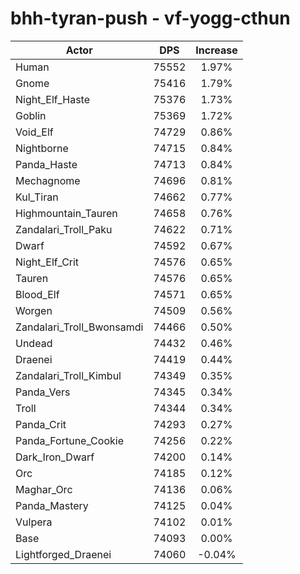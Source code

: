 # bhh-tyran-push - vf-yogg-cthun
| Actor | DPS | Increase |
|---|:---:|:---:|
|Human|75552|1.97%|
|Gnome|75416|1.79%|
|Night_Elf_Haste|75376|1.73%|
|Goblin|75369|1.72%|
|Void_Elf|74729|0.86%|
|Nightborne|74715|0.84%|
|Panda_Haste|74713|0.84%|
|Mechagnome|74696|0.81%|
|Kul_Tiran|74662|0.77%|
|Highmountain_Tauren|74658|0.76%|
|Zandalari_Troll_Paku|74622|0.71%|
|Dwarf|74592|0.67%|
|Night_Elf_Crit|74576|0.65%|
|Tauren|74576|0.65%|
|Blood_Elf|74571|0.65%|
|Worgen|74509|0.56%|
|Zandalari_Troll_Bwonsamdi|74466|0.50%|
|Undead|74432|0.46%|
|Draenei|74419|0.44%|
|Zandalari_Troll_Kimbul|74349|0.35%|
|Panda_Vers|74345|0.34%|
|Troll|74344|0.34%|
|Panda_Crit|74293|0.27%|
|Panda_Fortune_Cookie|74256|0.22%|
|Dark_Iron_Dwarf|74200|0.14%|
|Orc|74185|0.12%|
|Maghar_Orc|74136|0.06%|
|Panda_Mastery|74125|0.04%|
|Vulpera|74102|0.01%|
|Base|74093|0.00%|
|Lightforged_Draenei|74060|-0.04%|
